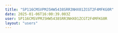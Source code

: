 ```yaml
---
title: "SP116CMSVPMJ5HW5438SRR3NHX01ZCGT2F4MFKG0R"
date: 2025-01-06T16:00:39.003Z
user: SP116CMSVPMJ5HW5438SRR3NHX01ZCGT2F4MFKG0R
layout: "users"
---
```

    